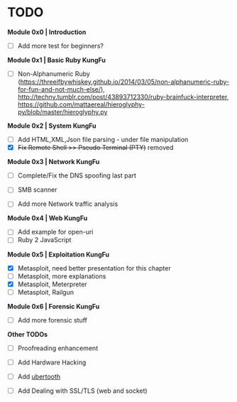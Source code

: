 # TODO

**Module 0x0 | Introduction**
- [ ] Add more test for beginners? 

**Module 0x1 | Basic Ruby KungFu**
- [ ] Non-Alphanumeric Ruby (https://threeifbywhiskey.github.io/2014/03/05/non-alphanumeric-ruby-for-fun-and-not-much-else/), http://techny.tumblr.com/post/43893712330/ruby-brainfuck-interpreter, https://github.com/mattaereal/hieroglyphy-py/blob/master/hieroglyphy.py

**Module 0x2 | System KungFu**
- [ ] Add HTML,XML,Json file parsing - under file manipulation 
- [x] ~~Fix Remote Shell >> Pseudo Terminal (PTY)~~ removed 

**Module 0x3 | Network KungFu**
- [ ] Complete/Fix the DNS spoofing last part
- [ ] SMB scanner
- [ ] Add more Network traffic analysis


**Module 0x4 | Web KungFu**
- [ ] Add example for open-uri 
- [ ] Ruby 2 JavaScript 

**Module 0x5 | Exploitation KungFu**
- [x] Metasploit, need better presentation for this chapter
- [ ] Metasploit, more explanations
- [x] Metasploit, Meterpreter
- [ ] Metasploit, Railgun

**Module 0x6 | Forensic KungFu**
- [ ] Add more forensic stuff 

**Other TODOs**
- [ ] Proofreading enhancement
- [ ] Add Hardware Hacking
- [ ] Add [ubertooth](http://www.evilsocket.net/2015/02/12/rubertooth-a-complete-ruby-porting-of-the-ubertooth-libraries-and-utilities/) 
- [ ] Add Dealing with SSL/TLS (web and socket)


